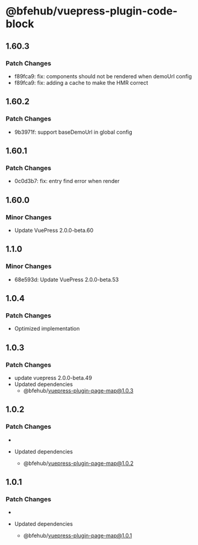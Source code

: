 # @bfehub/vuepress-plugin-code-block

## 1.60.3

### Patch Changes

- f89fca9: fix: components should not be rendered when demoUrl config
- f89fca9: fix: adding a cache to make the HMR correct

## 1.60.2

### Patch Changes

- 9b3971f: support baseDemoUrl in global config

## 1.60.1

### Patch Changes

- 0c0d3b7: fix: entry find error when render

## 1.60.0

### Minor Changes

- Update VuePress 2.0.0-beta.60

## 1.1.0

### Minor Changes

- 68e593d: Update VuePress 2.0.0-beta.53

## 1.0.4

### Patch Changes

- Optimized implementation

## 1.0.3

### Patch Changes

- update vuepress 2.0.0-beta.49
- Updated dependencies
  - @bfehub/vuepress-plugin-page-map@1.0.3

## 1.0.2

### Patch Changes

-

- Updated dependencies
  - @bfehub/vuepress-plugin-page-map@1.0.2

## 1.0.1

### Patch Changes

-

- Updated dependencies
  - @bfehub/vuepress-plugin-page-map@1.0.1
